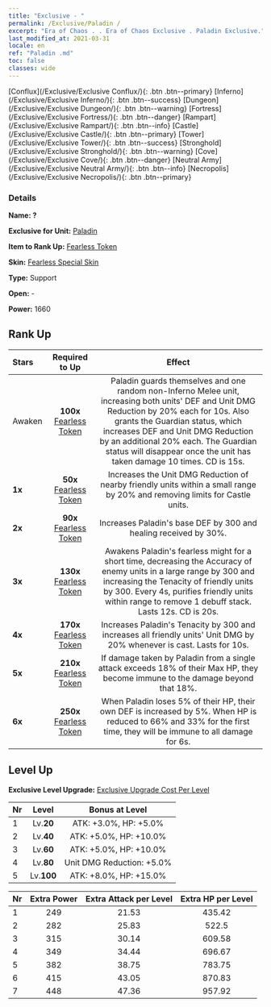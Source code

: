 ```yaml
---
title: "Exclusive - "
permalink: /Exclusive/Paladin /
excerpt: "Era of Chaos . . Era of Chaos Exclusive . Paladin Exclusive."
last_modified_at: 2021-03-31
locale: en
ref: "Paladin .md"
toc: false
classes: wide
---
```

 [Conflux](/Exclusive/Exclusive Conflux/){: .btn .btn--primary} [Inferno](/Exclusive/Exclusive Inferno/){: .btn .btn--success} [Dungeon](/Exclusive/Exclusive Dungeon/){: .btn .btn--warning} [Fortress](/Exclusive/Exclusive Fortress/){: .btn .btn--danger} [Rampart](/Exclusive/Exclusive Rampart/){: .btn .btn--info} [Castle](/Exclusive/Exclusive Castle/){: .btn .btn--primary} [Tower](/Exclusive/Exclusive Tower/){: .btn .btn--success} [Stronghold](/Exclusive/Exclusive Stronghold/){: .btn .btn--warning} [Cove](/Exclusive/Exclusive Cove/){: .btn .btn--danger} [Neutral Army](/Exclusive/Exclusive Neutral Army/){: .btn .btn--info} [Necropolis](/Exclusive/Exclusive Necropolis/){: .btn .btn--primary} 

### Details
 **Name: ?** 

 **Exclusive for Unit:** [Paladin](/units/Paladin/) 

 **Item to Rank Up:** [Fearless Token](/Items/con_974/)

 **Skin:** [Fearless Special Skin](/Items/con_642/)

 **Type:** Support

 **Open:** -

 **Power:** 1660

## Rank Up

  |     Stars    |  Required to Up | Effect |
  |:-------------|:---------------:|:---------------:|
  |  Awaken  | **100x** [Fearless Token](/Items/con_974/) | <Enduring Guard> Paladin guards themselves and one random non-Inferno Melee unit, increasing both units' DEF and Unit DMG Reduction by 20% each for 10s. Also grants the Guardian status, which increases DEF and Unit DMG Reduction by an additional 20% each. The Guardian status will disappear once the unit has taken damage 10 times. CD is 15s. |
  | **1x** <i class="fas fa-star"/> | **50x** [Fearless Token](/Items/con_974/) | Increases the Unit DMG Reduction of nearby friendly units within a small range by 20% and removing limits for Castle units. |
  | **2x** <i class="fas fa-star"/> | **90x** [Fearless Token](/Items/con_974/) | Increases Paladin's base DEF by 300 and healing received by 30%. |
  | **3x** <i class="fas fa-star"/> | **130x** [Fearless Token](/Items/con_974/) | <Faithful Prayer> Awakens Paladin's fearless might for a short time, decreasing the Accuracy of enemy units in a large range by 300 and increasing the Tenacity of friendly units by 300. Every 4s, purifies friendly units within range to remove 1 debuff stack. Lasts 12s. CD is 20s. |
  | **4x** <i class="fas fa-star"/> | **170x** [Fearless Token](/Items/con_974/) | Increases Paladin's Tenacity by 300 and increases all friendly units' Unit DMG by 20% whenever <Faithful Prayer> is cast. Lasts for 10s. |
  | **5x** <i class="fas fa-star"/> | **210x** [Fearless Token](/Items/con_974/) | If damage taken by Paladin from a single attack exceeds 18% of their Max HP, they become immune to the damage beyond that 18%. |
  | **6x** <i class="fas fa-star"/> | **250x** [Fearless Token](/Items/con_974/) | <Last Stand> When Paladin loses 5% of their HP, their own DEF is increased by 5%. When HP is reduced to 66% and 33% for the first time, they will be immune to all damage for 6s. |


## Level Up
 **Exclusive Level Upgrade:** [Exclusive Upgrade Cost Per Level](/Exclusive/ExclusiveUpgradeCostPerLevel/)

  |  Nr  |   Level  | Bonus at Level |
  |:-----|:--------:|:--------------:|
  | 1 | Lv.**20** | ATK: +3.0%, HP: +5.0% |
  | 2 | Lv.**40** | ATK: +5.0%, HP: +10.0% |
  | 3 | Lv.**60** | ATK: +5.0%, HP: +10.0% |
  | 4 | Lv.**80** | Unit DMG Reduction: +5.0% |
  | 5 | Lv.**100** | ATK: +8.0%, HP: +15.0% |


  |  Nr  |  Extra Power | Extra Attack per Level | Extra HP per Level |
  |:-----|:--------:|:--------:|:--------:|
  | 1 | 249 | 21.53 | 435.42 |
  | 2 | 282 | 25.83 | 522.5 |
  | 3 | 315 | 30.14 | 609.58 |
  | 4 | 349 | 34.44 | 696.67 |
  | 5 | 382 | 38.75 | 783.75 |
  | 6 | 415 | 43.05 | 870.83 |
  | 7 | 448 | 47.36 | 957.92 |


